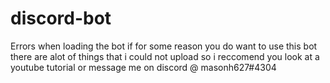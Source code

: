 # discord-bot
Errors when loading the bot if for some reason you do want to use this bot 
there are alot of things that i could not upload so i reccomend you look at a youtube tutorial or message me on discord @ masonh627#4304
